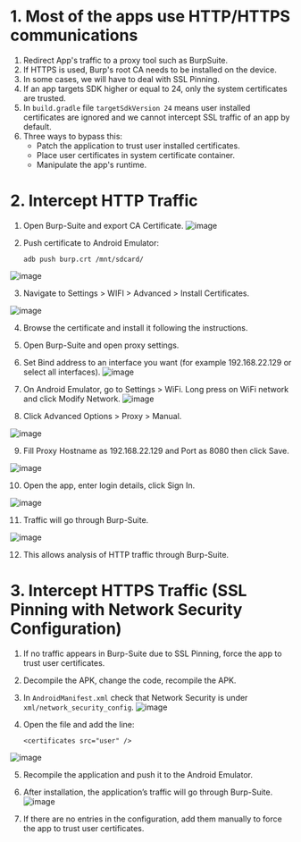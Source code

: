 # 1. Most of the apps use HTTP/HTTPS communications

1. Redirect App's traffic to a proxy tool such as BurpSuite.
2. If HTTPS is used, Burp's root CA needs to be installed on the device.
3. In some cases, we will have to deal with SSL Pinning.
4. If an app targets SDK higher or equal to 24, only the system certificates are trusted.
5. In `build.gradle` file `targetSdkVersion 24` means user installed certificates are ignored and we cannot intercept SSL traffic of an app by default.
6. Three ways to bypass this:
   * Patch the application to trust user installed certificates.
   * Place user certificates in system certificate container.
   * Manipulate the app's runtime.

# 2. Intercept HTTP Traffic

1. Open Burp-Suite and export CA Certificate.
![image](https://github.com/user-attachments/assets/bc269619-920d-4a22-9921-a468cc3ea6a9)

2. Push certificate to Android Emulator:

   ```
   adb push burp.crt /mnt/sdcard/
   ```
![image](https://github.com/user-attachments/assets/497bf3bd-3432-49af-9717-c0b338e8a85e)

3. Navigate to Settings > WIFI > Advanced > Install Certificates.

![image](https://github.com/user-attachments/assets/26b23f26-6a1e-462f-a542-170cfe91d7aa)

4. Browse the certificate and install it following the instructions.

5. Open Burp-Suite and open proxy settings.

6. Set Bind address to an interface you want (for example 192.168.22.129 or select all interfaces).
![image](https://github.com/user-attachments/assets/c0f57b19-fb3e-4259-aada-bbaf71b39bd4)


7. On Android Emulator, go to Settings > WiFi. Long press on WiFi network and click Modify Network.
![image](https://github.com/user-attachments/assets/beb2cb8b-c9c4-444a-bf69-28778331d600)


8. Click Advanced Options > Proxy > Manual.

![image](https://github.com/user-attachments/assets/aeda3e52-ad97-4fce-8540-684a50668cc6)


9. Fill Proxy Hostname as 192.168.22.129 and Port as 8080 then click Save.

![image](https://github.com/user-attachments/assets/39414f14-07e3-4d61-82b7-70cb4200fcc7)


10. Open the app, enter login details, click Sign In.

![image](https://github.com/user-attachments/assets/4f4a7236-c592-4b72-9861-8108dcbf9a37)


11. Traffic will go through Burp-Suite.

![image](https://github.com/user-attachments/assets/1443e965-885c-462d-bf73-5b54019a1bb3)


12. This allows analysis of HTTP traffic through Burp-Suite.

# 3. Intercept HTTPS Traffic (SSL Pinning with Network Security Configuration)

1. If no traffic appears in Burp-Suite due to SSL Pinning, force the app to trust user certificates.

2. Decompile the APK, change the code, recompile the APK.

3. In `AndroidManifest.xml` check that Network Security is under `xml/network_security_config`.
![image](https://github.com/user-attachments/assets/eb79f302-69f7-4f5c-9973-01c95c104f53)


4. Open the file and add the line:

   ```
   <certificates src="user" />
   ```
![image](https://github.com/user-attachments/assets/9a92b914-4b7e-47d4-916c-a6b05f3c1e45)


5. Recompile the application and push it to the Android Emulator.

6. After installation, the application’s traffic will go through Burp-Suite.
![image](https://github.com/user-attachments/assets/b1ff95db-95c6-4e8f-aa30-6733c5d37e42)


7. If there are no entries in the configuration, add them manually to force the app to trust user certificates.
